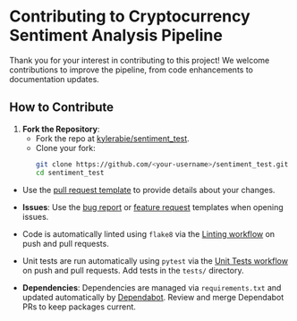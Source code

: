 # Contributing to Cryptocurrency Sentiment Analysis Pipeline

Thank you for your interest in contributing to this project! We welcome contributions to improve the pipeline, from code enhancements to documentation updates.

## How to Contribute

1. **Fork the Repository**:
   - Fork the repo at [kylerabie/sentiment_test](https://github.com/kylerabie/sentiment_test).
   - Clone your fork:
     ```bash
     git clone https://github.com/<your-username>/sentiment_test.git
     cd sentiment_test

- Use the [pull request template](.github/pull_request_template.md) to provide details about your changes.

- **Issues**: Use the [bug report](../.github/ISSUE_TEMPLATE/bug_report.md) or [feature request](../.github/ISSUE_TEMPLATE/feature_request.md) templates when opening issues.
- Code is automatically linted using `flake8` via the [Linting workflow](../.github/workflows/lint.yml) on push and pull requests.
- Unit tests are run automatically using `pytest` via the [Unit Tests workflow](../.github/workflows/test.yml) on push and pull requests. Add tests in the `tests/` directory.
- **Dependencies**: Dependencies are managed via `requirements.txt` and updated automatically by [Dependabot](../.github/dependabot.yml). Review and merge Dependabot PRs to keep packages current.
